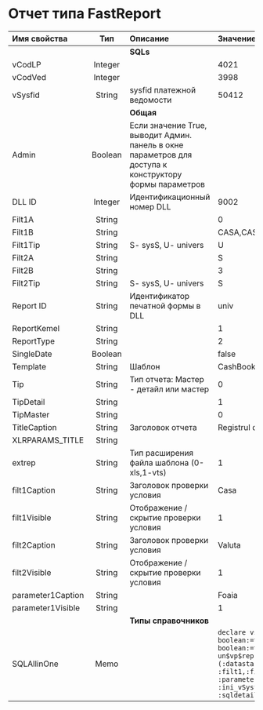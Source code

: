 # Отчет типа FastReport

| **Имя свойства** | **Тип** | **Описание** | **Значение для примера** |
| :------------- |:-------------:| :-----| :-----|
|  |  | **SQLs** |   |
| vCodLP | Integer |  | 4021 |
| vCodVed | Integer |  | 3998 |
| vSysfid | String | sysfid платежной ведомости | 50412 |
|   |    | **Общая** |   |
| Admin | Boolean | Если значение True, выводит Админ. панель в окне параметров для доступа к конструктору формы параметров |   |
| DLL ID | Integer | Идентификационный номер DLL | 9002 |
| Filt1A | String |   | 0 |
| Filt1B | String |   | CASA,CASSA |
| Filt1Tip | String | S- sysS, U- univers | U |
| Filt2A | String |   | S |
| Filt2B | String |  | 3 |
| Filt2Tip | String | S- sysS, U- univers | S |
| Report ID | String | Идентификатор печатной формы в DLL | univ |
| ReportKemel | String |   | 1 |
| ReportType | String |   | 2 |
| SingleDate | Boolean |   | false |
| Template | String | Шаблон | CashBook\_A\_val.frf |
| Tip | String | Тип отчета: Мастер - детайл или мастер | 0 |
| TipDetail | String |   | 1 |
| TipMaster | String |   | 0 |
| TitleCaption | String | Заголовок отчета | Registrul de casa |
| XLRPARAMS\_TITLE | String |   |   |
| extrep | String | Тип расширения файла шаблона \(0-xls,1-vts\) | 1 |
| filt1Caption | String | Заголовок проверки условия | Casa |
| filt1Visible | String | Отображение / скрытие проверки условия | 1 |
| filt2Caption | String | Заголовок проверки условия | Valuta |
| filt2Visible | String | Отображение / скрытие проверки условия | 1 |
| parameter1Caption | String |   | Foaia |
| parameter1Visible | String |   | 1 |
|   |   | **Типы справочников** |   |
| SQLAllinOne | Memo |   | `declare vside boolean:=true; v_val boolean:=true; begin un$vp$rep.cash_book_ot                             (:datastart,:dataend, :filt1,:filt2,vside, :parameter1, :ini_vSysfid,:sqlmaster, :sqldetail); end;` |

